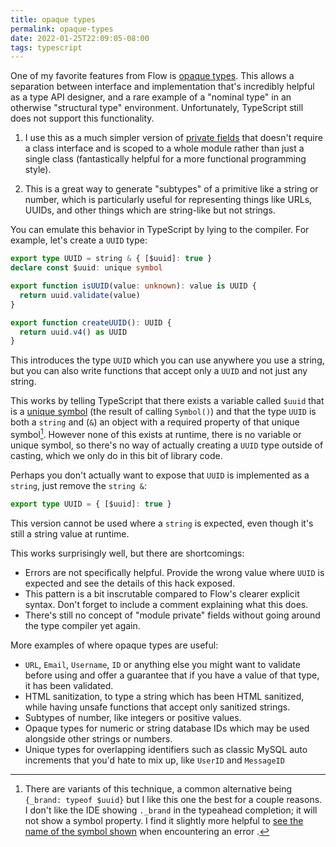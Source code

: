 ```yaml
---
title: opaque types
permalink: opaque-types
date: 2022-01-25T22:09:05-08:00
tags: typescript
---
```


One of my favorite features from Flow is [opaque types]. This allows a
separation between interface and implementation that's incredibly helpful as a
type API designer, and a rare example of a "nominal type" in an otherwise
"structural type" environment. Unfortunately, TypeScript still does not support
this functionality.

1. I use this as a much simpler version of [private fields] that doesn't require
   a class interface and is scoped to a whole module rather than just a single
   class (fantastically helpful for a more functional programming style).

2. This is a great way to generate "subtypes" of a primitive like a string or
   number, which is particularly useful for representing things like URLs,
   UUIDs, and other things which are string-like but not strings.

You can emulate this behavior in TypeScript by lying to the compiler. For
example, let's create a `UUID` type:

```typescript
export type UUID = string & { [$uuid]: true }
declare const $uuid: unique symbol

export function isUUID(value: unknown): value is UUID {
  return uuid.validate(value)
}

export function createUUID(): UUID {
  return uuid.v4() as UUID
}
```

This introduces the type `UUID` which you can use anywhere you use a string, but
you can also write functions that accept only a `UUID` and not just any string.

This works by telling TypeScript that there exists a variable called `$uuid`
that is a [unique symbol] (the result of calling `Symbol()`) and that the type
`UUID` is both a `string` and (`&`) an object with a required property of that
unique symbol[^why]. However none of this exists at runtime, there is no
variable or unique symbol, so there's no way of actually creating a `UUID` type
outside of casting, which we only do in this bit of library code.

[^why]:
    There are variants of this technique, a common alternative being
    `{_brand: typeof $uuid}` but I like this one the best for a couple reasons.
    I don't like the IDE showing `._brand` in the typeahead completion; it will
    not show a symbol property. I find it slightly more helpful to
    [see the name of the symbol shown](https://www.typescriptlang.org/play?#code/PTAEFkE9QBwJwKYDMF0QE1AFwQYwBYB2AlgI4CuCAUAgB4wD2cW2kMCoAqpwJIAioALygAzljjFCAc1AAyUAG9QAbQAk5csXQBdAFzY4lUAF8q6PABsAholC4GhMaHWb0+8iQocRkALYAjBgszSxsOJA9cLGIHUGIRbn4ACgA3KwtKd0IAa0IGAHdCAEp9NIyOeK5ePioqEFAAQTsGX19Y9Jw4QitolOo6RmZWdlAAUV8rYgshUXFJGXklAH0l-zgrQnQV-Sw2BAYkZwQJqZMQ3Gtbe0cWVWPJiyyyIx8AoPPL8Mjo2Pjxh9S6UyoA8uQKxVKQIqIjGJ2CdTAAGEWjAwth8BxUHAmKBfAgRCIrFJ8VRrk48lgGok+PpqTMAOQARgATABmemkhzkhiUwj-Kb6fnTYRMtn0oA)
    when encountering an error .

Perhaps you don't actually want to expose that `UUID` is implemented as a
`string`, just remove the `string &`:

```typescript
export type UUID = { [$uuid]: true }
```

This version cannot be used where a `string` is expected, even though it's still
a string value at runtime.

This works surprisingly well, but there are shortcomings:

- Errors are not specifically helpful. Provide the wrong value where `UUID` is
  expected and see the details of this hack exposed.
- This pattern is a bit inscrutable compared to Flow's clearer explicit syntax.
  Don't forget to include a comment explaining what this does.
- There's still no concept of "module private" fields without going around the
  type compiler yet again.

More examples of where opaque types are useful:

- `URL`, `Email`, `Username`, `ID` or anything else you might want to validate
  before using and offer a guarantee that if you have a value of that type, it
  has been validated.
- HTML sanitization, to type a string which has been HTML sanitized, while
  having unsafe functions that accept only sanitized strings.
- Subtypes of number, like integers or positive values.
- Opaque types for numeric or string database IDs which may be used alongside
  other strings or numbers.
- Unique types for overlapping identifiers such as classic MySQL auto increments
  that you'd hate to mix up, like `UserID` and `MessageID`

[opaque types]: https://flow.org/en/docs/types/opaque-types/
[private fields]:
  https://developer.mozilla.org/en-US/docs/Web/JavaScript/Reference/Classes/Private_class_fields
[unique symbol]:
  https://www.typescriptlang.org/docs/handbook/symbols.html#unique-symbol
